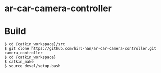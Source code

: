 # ar-car-camera-controller

# Build
```
$ cd {catkin_workspace}/src
$ git clone https://github.com/hiro-han/ar-car-camera-controller.git camera_controller
$ cd {catkin_workspace}
$ catkin_make
$ source devel/setup.bash
```

